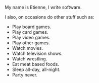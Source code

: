 My name is Etienne, I write software.

I also, on occasions do other stuff such as:

* Play board games.
* Play card games.
* Play video games.
* Play other games.
* Watch movies.
* Watch television shows.
* Watch wrestling.
* Eat meat based foods.
* Sleep all-day, all-night.
* Party never.
